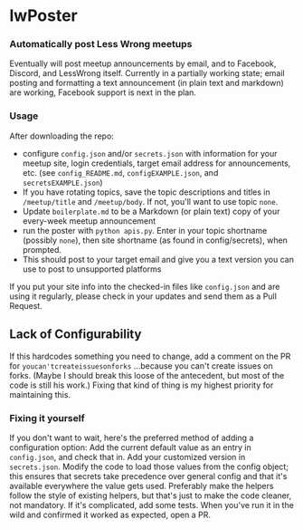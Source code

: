 # lwPoster
### Automatically post Less Wrong meetups

Eventually will post meetup announcements by email, and to Facebook, Discord, and LessWrong itself. Currently in a partially working state; email posting and formatting a text announcement (in plain text and markdown) are working, Facebook support is next in the plan.

### Usage
After downloading the repo:
- configure `config.json` and/or `secrets.json` with information for your meetup site, login credentials, target email address for announcements, etc. (see `config_README.md`, `configEXAMPLE.json`, and `secretsEXAMPLE.json`)
- If you have rotating topics, save the topic descriptions and titles in `/meetup/title` and `/meetup/body`. If not, you'll want to use topic `none`.
- Update `boilerplate.md` to be a Markdown (or plain text) copy of your every-week meetup announcement
- run the poster with `python apis.py`. Enter in your topic shortname (possibly `none`), then site shortname (as found in config/secrets), when prompted.
- This should post to your target email and give you a text version you can use to post to unsupported platforms

If you put your site info into the checked-in files like `config.json` and are using it regularly, please check in your updates and send them as a Pull Request.

## Lack of Configurability
If this hardcodes something you need to change, add a comment on the PR for `youcan'tcreateissuesonforks` ...because you can't create issues on forks. (Maybe I should break this loose of the antecedent, but most of the code is still his work.) Fixing that kind of thing is my highest priority for maintaining this.

### Fixing it yourself
If you don't want to wait, here's the preferred method of adding a configuration option: Add the current default value as an entry in `config.json`, and check that in. Add your customized version in `secrets.json`. Modify the code to load those values from the config object; this ensures that secrets take precedence over general config and that it's available everywhere the value gets used. Preferably make the helpers follow the style of existing helpers, but that's just to make the code cleaner, not mandatory. If it's complicated, add some tests. When you've run it in the wild and confirmed it worked as expected, open a PR.
